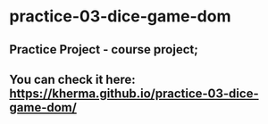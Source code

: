 # practice-03-dice-game-dom

## Practice Project - course project;
## You can check it here: https://kherma.github.io/practice-03-dice-game-dom/
